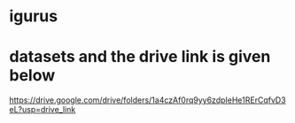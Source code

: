 # igurus
# datasets and the drive link is given below
https://drive.google.com/drive/folders/1a4czAf0rq9yy6zdpIeHe1RErCqfvD3eL?usp=drive_link
